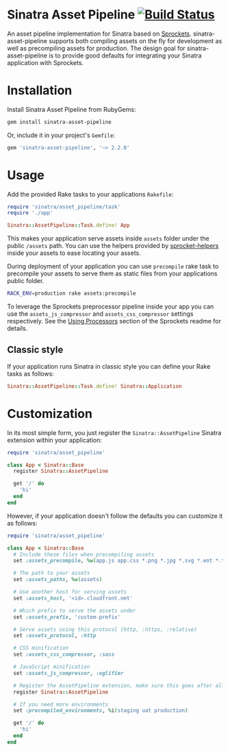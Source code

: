 Sinatra Asset Pipeline [![Build Status](https://github.com/kalasjocke/sinatra-asset-pipeline/actions/workflows/test.yml/badge.svg)](https://github.com/kalasjocke/sinatra-asset-pipeline/actions/workflows/test.yml)
======================

An asset pipeline implementation for Sinatra based on [Sprockets](https://github.com/rails/sprockets). sinatra-asset-pipeline supports both compiling assets on the fly for development as well as precompiling assets for production. The design goal for sinatra-asset-pipeline is to provide good defaults for integrating your Sinatra application with Sprockets.

# Installation

Install Sinatra Asset Pipeline from RubyGems:

```bash
gem install sinatra-asset-pipeline
```

Or, include it in your project's `Gemfile`:

```ruby
gem 'sinatra-asset-pipeline', '~> 2.2.0'
```

# Usage

Add the provided Rake tasks to your applications `Rakefile`:

```ruby
require 'sinatra/asset_pipeline/task'
require './app'

Sinatra::AssetPipeline::Task.define! App
```

This makes your application serve assets inside `assets` folder under the public `/assets` path. You can use the helpers provided by [sprocket-helpers](https://github.com/petebrowne/sprockets-helpers) inside your assets to ease locating your assets.

During deployment of your application you can use `precompile` rake task to precompile your assets to serve them as static files from your applications public folder.

```bash
RACK_ENV=production rake assets:precompile
```

To leverage the Sprockets preprocessor pipeline inside your app you can use the `assets_js_compressor` and `assets_css_compressor` settings respectively. See the [Using Processors](https://github.com/rails/sprockets#using-processors) section of the Sprockets readme for details.

## Classic style

If your application runs Sinatra in classic style you can define your Rake tasks as follows:

```ruby
Sinatra::AssetPipeline::Task.define! Sinatra::Application
```

# Customization

In its most simple form, you just register the `Sinatra::AssetPipeline` Sinatra extension within your application:

```ruby
require 'sinatra/asset_pipeline'

class App < Sinatra::Base
  register Sinatra::AssetPipeline

  get '/' do
    'hi'
  end
end
```

However, if your application doesn't follow the defaults you can customize it as follows:

```ruby
require 'sinatra/asset_pipeline'

class App < Sinatra::Base
  # Include these files when precompiling assets
  set :assets_precompile, %w(app.js app.css *.png *.jpg *.svg *.eot *.ttf *.woff *.woff2)

  # The path to your assets
  set :assets_paths, %w(assets)

  # Use another host for serving assets
  set :assets_host, '<id>.cloudfront.net'

  # Which prefix to serve the assets under
  set :assets_prefix, 'custom-prefix'

  # Serve assets using this protocol (http, :https, :relative)
  set :assets_protocol, :http

  # CSS minification
  set :assets_css_compressor, :sass

  # JavaScript minification
  set :assets_js_compressor, :uglifier

  # Register the AssetPipeline extension, make sure this goes after all customization
  register Sinatra::AssetPipeline

  # If you need more environments
  set :precompiled_environments, %i(staging uat production)

  get '/' do
    'hi'
  end
end
```
